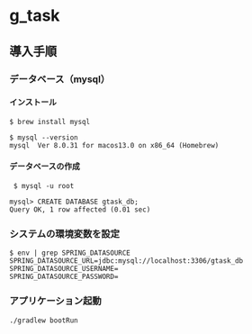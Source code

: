 # g_task




## 導入手順

### データベース（mysql）

#### インストール
```shell
$ brew install mysql
```
```shell
$ mysql --version
mysql  Ver 8.0.31 for macos13.0 on x86_64 (Homebrew)
```

#### データベースの作成
```shell
 $ mysql -u root
 
mysql> CREATE DATABASE gtask_db;
Query OK, 1 row affected (0.01 sec)
```

### システムの環境変数を設定
```shell
$ env | grep SPRING_DATASOURCE
SPRING_DATASOURCE_URL=jdbc:mysql://localhost:3306/gtask_db
SPRING_DATASOURCE_USERNAME=
SPRING_DATASOURCE_PASSWORD=
```

### アプリケーション起動
```shell
./gradlew bootRun
```